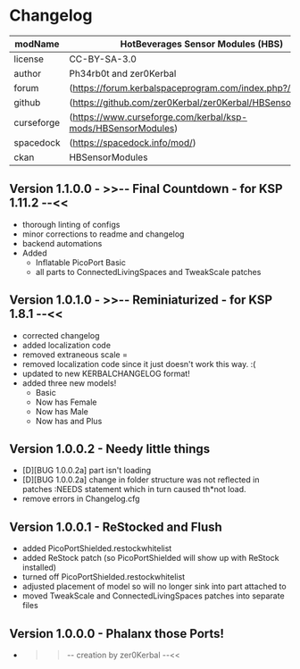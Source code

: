 ﻿<!-- 
changelog.md v1.1.1.1
modname
created: 01 Aug 2016
updated: 05 Mar 2022

——————————————————————————————————————————————————
——— changelog ————————————————————————————————————
——————————————————————————————————————————————————
-->

# Changelog  
  
| modName    | HotBeverages Sensor Modules (HBS)                            |
| ---------- | ------------------------------------------------------------ |
| license    | CC-BY-SA-3.0                                                 |
| author     | Ph34rb0t and zer0Kerbal                                      |
| forum      | (https://forum.kerbalspaceprogram.com/index.php?/topic/-*)   |
| github     | (https://github.com/zer0Kerbal/zer0Kerbal/HBSensorModules)   |
| curseforge | (https://www.curseforge.com/kerbal/ksp-mods/HBSensorModules) |
| spacedock  | (https://spacedock.info/mod/)                                |
| ckan       | HBSensorModules                                              |

## Version 1.1.0.0 - >>-- Final Countdown - for KSP 1.11.2 --<<

* thorough linting of configs
* minor corrections to readme and changelog
* backend automations
* Added
  * Inflatable PicoPort Basic
  * all parts to ConnectedLivingSpaces and TweakScale patches

## Version 1.0.1.0 - >>-- Reminiaturized - for KSP 1.8.1 --<<

* corrected changelog
* added localization code
* removed extraneous scale =
* removed localization code since it just doesn't work this way. :(
* updated to new KERBALCHANGELOG format!
* added three new models!
  * Basic
  * Now has Female
  * Now has Male
  * Now has and Plus

## Version 1.0.0.2 - Needy little things

* [D][BUG 1.0.0.2a] part isn't loading
* [D][BUG 1.0.0.2a] change in folder structure was not reflected in patches :NEEDS statement which in turn caused th*not load.
* remove errors in Changelog.cfg

## Version 1.0.0.1 - ReStocked and Flush

* added PicoPortShielded.restockwhitelist
* added ReStock patch (so PicoPortShielded will show up with ReStock installed)
* turned off PicoPortShielded.restockwhitelist
* adjusted placement of model so will no longer sink into part attached to
* moved TweakScale and ConnectedLivingSpaces patches into separate files

## Version 1.0.0.0 -  Phalanx those Ports!

* >>-- creation by zer0Kerbal --<<

<!-- CC BY-NC-ND 3.0 Unported zer0Kerbal -->
